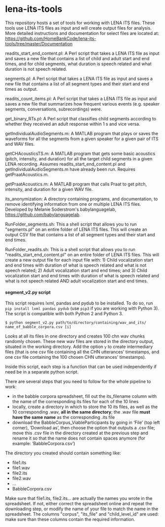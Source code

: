 # lena-its-tools
This repository hosts a set of tools for working with LENA ITS files. These tools use LENA ITS files as input and will create output files for analysis.  More detailed instructions and documentation for select files are located at: https://github.com/HomeBankCode/lena-its-tools/tree/master/Documentation

readits_start_end_content.pl: A Perl script that takes a LENA ITS file as input and saves a new file that contains a list of child and adult start and end times, and for child segments, what duration is speech related and what duration is not speech related.

segments.pl: A Perl script that takes a LENA ITS file as input and saves a new file that contains a list of all segment types and their start and end times as output.

readits_count_items.pl: A Perl script that takes a LENA ITS file as input and saves a new file that summarizes how frequent various events (e.g. speaker segments, conversations, subrecordings) were.

get_binary_RTs.pl: A Perl script that classifies child segments according to whether they received an adult response within 1 s and vice versa.

getIndividualAudioSegments.m: A MATLAB program that plays or saves the waveforms for all the segments from a given speaker for a given pair of ITS and WAV files.

getCHAcousticsTS.m: A MATLAB program that gets some basic acoustics (pitch, intensity, and duration) for all the target child segments in a given LENA recording. Assumes readits_start_end_content.pl and getIndividualAudioSegments.m have already been run. Requires getPraatAcoustics.m.

getPraatAcoustics.m: A MATLAB program that calls Praat to get pitch, intensity, and duration for a given WAV file.

its_anonymization: A directory containing programs, and documentation, to remove identifying information from  one or multiple LENA ITS files. Developed by Melanie Soderstrom's babylanguagelab, https://github.com/babylanguagelab.

RunFolder_segments.sh: This a shell script that allows you to run "segments.pl" on an entire folder of LENA ITS files. This will create an output CSV file that contains a list of all segment types and their start and end times.

RunFolder_readits.sh: This is a shell script that allows you to run "readits_start_end_content.pl" on an entire folder of LENA ITS files. This will create a new output file for each input file with: 1) Child vocalization start and end times with duration of what is speech related and what is not speech related; 2) Adult vocalization start and end times; and 3) Child vocalization start and end times with duration of what is speech related and what is not speech related AND adult vocalization start and end times.

#### segment_v2.py script

This script requires lxml, pandas and pydub to be installed. To do so, run `pip install lxml pandas pydub` (use `pip3` if you are working with Python 3). The script is compatible with both Python 2 and Python 3.

`$ python segment_v2.py path/to/directory/containing/wav_and_its/ name_of_babble_corpora.csv [i]`

Looks at all its files in one directory and creates 100 chn wav chunks randomly chosen. These new wav files are stored in the directory output, situated in the working directory. Add the option `y` to create intermediary files (that is one csv file containing all the CHN utterances' timestamps, and one csv file containing the 100 chosen CHN utterances' timestamps).

Inside this script, each step is a function that can be used independently if need be in a separate python script.

There are several steps that you need to follow for the whole pipeline to work:
- in the babble corpora spreadsheet, fill out the its_filename column with the name of the corresponding its files for each of the 10 lines
- locally, create a directory in which to store the 10 its files, as well as the 10 corresponding .wav, __all in the same directory__; the .wav file __must have the same name__ as the corresponding .its file
- download the BabbleCorpus_ViableParticipants by going in ‘File’ (top left corner), ‘Download as’, then choose the option that outputs a .csv file; move this .csv file in the directory created at the previous step and rename it so that the name does not contain spaces anymore (for example: ‘BabbleCorpora.csv’)

The directory you created should contain something like:
- file1.its
- file1.wav
- file2.its
- file2.wav
- …
- BabbleCorpora.csv

Make sure that file1.its, file2.its… are actually the names you wrote in the spreadsheet. If not, either correct the spreadsheet online and repeat the downloading step, or modify the name of your file to match the name in the spreadsheet. The columns "corpus", "its_file" and "child_level_id" are used: make sure than these columns contain the required information.
